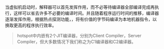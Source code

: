 当虚拟机启动时，解释器可以首先发挥作用，而不必等待编译器全部编译完成再执行，这样可以省去许多不必要的编译时间。并且随着程序运行时间的推移，编译器逐渐发挥作用，根据热点探测功能，，将有价值的字节码编译为本地机器指令，以换取更高的程序执行效率。

> hotspot中内嵌有2个JIT编译器，分别为Client Compiler，Server Compiler，但大多数情况下我们称之为C1编译器和C2编译器。



